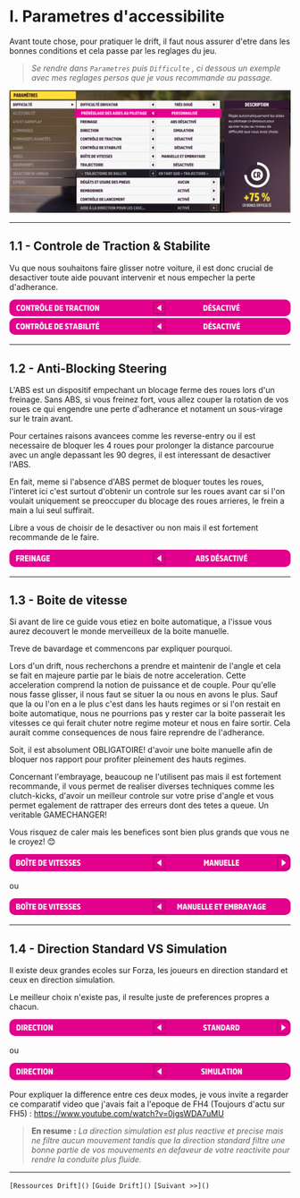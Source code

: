# I. Parametres d'accessibilite

Avant toute chose, pour pratiquer le drift, il faut nous assurer d'etre dans les bonnes conditions et cela passe par les reglages du jeu.

> *Se rendre dans `Parametres` puis `Difficulte` , ci dessous un exemple avec mes reglages persos que je vous recommande au passage.*

![](https://raw.githubusercontent.com/Plunne/Forza/refs/heads/main/Guide/pics/1_Reglages/FH5_Reglages_0_Difficulte.png)

-----

## 1.1 - Controle de Traction & Stabilite

Vu que nous souhaitons faire glisser notre voiture, il est donc crucial de desactiver toute aide pouvant intervenir et nous empecher la perte d'adherance.

<img src="https://raw.githubusercontent.com/Plunne/Forza/refs/heads/main/Guide/pics/1_Reglages/FH5_Reglages_1_1_Controle1Traction.png" style="border-radius: 10px">

<img src="https://raw.githubusercontent.com/Plunne/Forza/refs/heads/main/Guide/pics/1_Reglages/FH5_Reglages_1_1_Controle2Stabilite.png" style="border-radius: 10px">

-----

## 1.2 - Anti-Blocking Steering

L'ABS est un dispositif empechant un blocage ferme des roues lors d'un freinage. Sans ABS, si vous freinez fort, vous allez couper la rotation de vos roues ce qui engendre une perte d'adherance et notament un sous-virage sur le train avant.

Pour certaines raisons avancees comme les reverse-entry ou il est necessaire de bloquer les 4 roues pour prolonger la distance parcourue avec un angle depassant les 90 degres, il est interessant de desactiver l'ABS.

En fait, meme si l'absence d'ABS permet de bloquer toutes les roues, l'interet ici c'est surtout d'obtenir un controle sur les roues avant car si l'on voulait uniquement se preoccuper du blocage des roues arrieres, le frein a main a lui seul suffirait.

Libre a vous de choisir de le desactiver ou non mais il est fortement recommande de le faire.

<img src="https://raw.githubusercontent.com/Plunne/Forza/refs/heads/main/Guide/pics/1_Reglages/FH5_Reglages_1_2_ABS.png" style="border-radius: 10px">

-----

## 1.3 - Boite de vitesse

Si avant de lire ce guide vous etiez en boite automatique, a l'issue vous aurez decouvert le monde merveilleux de la boite manuelle.

Treve de bavardage et commencons par expliquer pourquoi.

Lors d'un drift, nous recherchons a prendre et maintenir de l'angle et cela se fait en majeure partie par le biais de notre acceleration. Cette acceleration comprend la notion de puissance et de couple. Pour qu'elle nous fasse glisser, il nous faut se situer la ou nous en avons le plus. Sauf que la ou l'on en a le plus c'est dans les hauts regimes or si l'on restait en boite automatique, nous ne pourrions pas y rester car la boite passerait les vitesses ce qui ferait chuter notre regime moteur et nous en faire sortir. Cela aurait comme consequences de nous faire reprendre de l'adherance.

Soit, il est absolument OBLIGATOIRE! d'avoir une boite manuelle afin de bloquer nos rapport pour profiter pleinement des hauts regimes.

Concernant l'embrayage, beaucoup ne l'utilisent pas mais il est fortement recommande, il vous permet de realiser diverses techniques comme les clutch-kicks, d'avoir un meilleur controle sur votre prise d'angle et vous permet egalement de rattraper des erreurs dont des tetes a queue. Un veritable GAMECHANGER!

Vous risquez de caler mais les benefices sont bien plus grands que vous ne le croyez! 😊

<img src="https://raw.githubusercontent.com/Plunne/Forza/refs/heads/main/Guide/pics/1_Reglages/FH5_Reglages_1_3_Manuelle.png" style="border-radius: 10px">

ou

<img src="https://raw.githubusercontent.com/Plunne/Forza/refs/heads/main/Guide/pics/1_Reglages/FH5_Reglages_1_3_ManuelleEmbrayage.png" style="border-radius: 10px">

-----

## 1.4 - Direction Standard VS Simulation

Il existe deux grandes ecoles sur Forza, les joueurs en direction standard et ceux en direction simulation.

Le meilleur choix n'existe pas, il resulte juste de preferences propres a chacun.

<img src="https://raw.githubusercontent.com/Plunne/Forza/refs/heads/main/Guide/pics/1_Reglages/FH5_Reglages_1_4_DirectionStandard.png" style="border-radius: 10px">

ou

<img src="https://raw.githubusercontent.com/Plunne/Forza/refs/heads/main/Guide/pics/1_Reglages/FH5_Reglages_1_4_DirectionSimulation.png" style="border-radius: 10px">

Pour expliquer la difference entre ces deux modes, je vous invite a regarder ce comparatif video que j'avais fait a l'epoque de FH4 (Toujours d'actu sur FH5) : https://www.youtube.com/watch?v=0jgsWDA7uMU

> **En resume :** *La direction simulation est plus reactive et precise mais ne filtre aucun mouvement tandis que la direction standard filtre une bonne partie de vos mouvements en defaveur de votre reactivite pour rendre la conduite plus fluide.*

-----

`[Ressources Drift]()` `[Guide Drift]()` `[Suivant >>]()`
